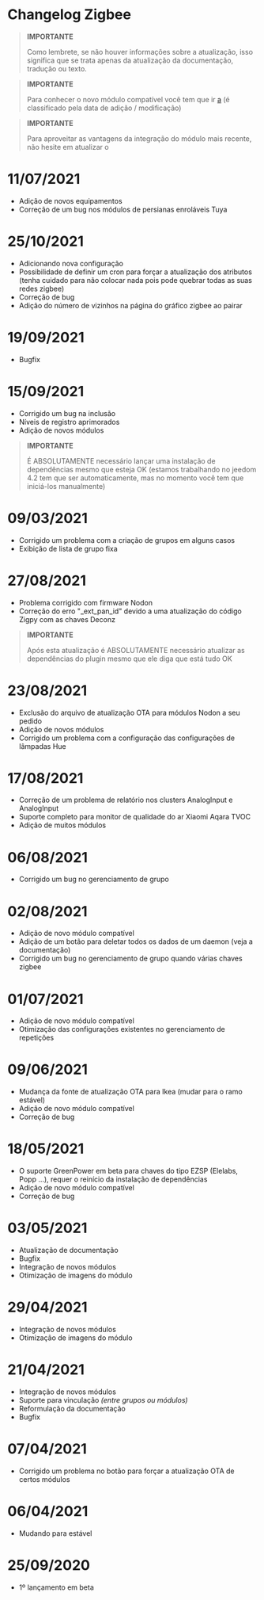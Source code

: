 # Changelog Zigbee

>**IMPORTANTE**
>
>Como lembrete, se não houver informações sobre a atualização, isso significa que se trata apenas da atualização da documentação, tradução ou texto.

>**IMPORTANTE**
>
>Para conhecer o novo módulo compatível você tem que ir [a](https://compatibility.jeedom.com/index.php?v=d&p=home&search=&plugin=zigbee) (é classificado pela data de adição / modificação)

>**IMPORTANTE**
>
>Para aproveitar as vantagens da integração do módulo mais recente, não hesite em atualizar o 

# 11/07/2021

- Adição de novos equipamentos
- Correção de um bug nos módulos de persianas enroláveis Tuya

# 25/10/2021

- Adicionando nova configuração
- Possibilidade de definir um cron para forçar a atualização dos atributos (tenha cuidado para não colocar nada pois pode quebrar todas as suas redes zigbee)
- Correção de bug
- Adição do número de vizinhos na página do gráfico zigbee ao pairar

# 19/09/2021

- Bugfix

# 15/09/2021

- Corrigido um bug na inclusão
- Níveis de registro aprimorados
- Adição de novos módulos

>**IMPORTANTE**
>
>É ABSOLUTAMENTE necessário lançar uma instalação de dependências mesmo que esteja OK (estamos trabalhando no jeedom 4.2 tem que ser automaticamente, mas no momento você tem que iniciá-los manualmente)

# 09/03/2021

- Corrigido um problema com a criação de grupos em alguns casos
- Exibição de lista de grupo fixa

# 27/08/2021

- Problema corrigido com firmware Nodon
- Correção do erro "\_ext_pan_id" devido a uma atualização do código Zigpy com as chaves Deconz

>**IMPORTANTE**
>
>Após esta atualização é ABSOLUTAMENTE necessário atualizar as dependências do plugin mesmo que ele diga que está tudo OK

# 23/08/2021

- Exclusão do arquivo de atualização OTA para módulos Nodon a seu pedido
- Adição de novos módulos 
- Corrigido um problema com a configuração das configurações de lâmpadas Hue

# 17/08/2021

- Correção de um problema de relatório nos clusters AnalogInput e AnalogInput
- Suporte completo para monitor de qualidade do ar Xiaomi Aqara TVOC
- Adição de muitos módulos

# 06/08/2021

- Corrigido um bug no gerenciamento de grupo

# 02/08/2021

- Adição de novo módulo compatível
- Adição de um botão para deletar todos os dados de um daemon (veja a documentação)
- Corrigido um bug no gerenciamento de grupo quando várias chaves zigbee


# 01/07/2021

- Adição de novo módulo compatível
- Otimização das configurações existentes no gerenciamento de repetições

# 09/06/2021

- Mudança da fonte de atualização OTA para Ikea (mudar para o ramo estável)
- Adição de novo módulo compatível
- Correção de bug

# 18/05/2021

- O suporte GreenPower em beta para chaves do tipo EZSP (Elelabs, Popp ...), requer o reinício da instalação de dependências
- Adição de novo módulo compatível
- Correção de bug

# 03/05/2021

- Atualização de documentação
- Bugfix
- Integração de novos módulos
- Otimização de imagens do módulo

# 29/04/2021

- Integração de novos módulos
- Otimização de imagens do módulo

# 21/04/2021

- Integração de novos módulos
- Suporte para vinculação *(entre grupos ou módulos)*
- Reformulação da documentação
- Bugfix

# 07/04/2021

- Corrigido um problema no botão para forçar a atualização OTA de certos módulos

# 06/04/2021

- Mudando para estável

# 25/09/2020

- 1º lançamento em beta
